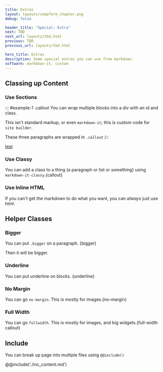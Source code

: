 ```yaml
---
title: Extras
layout: layouts/compform_chapter.pug
debug: false

header_title: "Special: Extra"
next: TBD
next_url: layouts/tbd.html
previous: TBD
previous_url: layouts/tbd.html

hero_title: Extras
description: Some special extras you can use from markdown.
software: markdown-it, custom
---
```


<script src="https://cdnjs.cloudflare.com/ajax/libs/p5.js/0.5.16/p5.min.js"></script>
<script src="../mess.js"></script>
<script src="./extra_mess.js"></script>


## Classing up Content 

### Use Sections

::: #example-1 .callout
You can wrap multiple blocks into a div with an id and class.

This isn't standard markup, or even `markdown-it`; this is custom code for `site builder`.

These three paragraphs are wrapped in `.callout`
/::

[test](#)


### Use Classy

You can add a class to a thing (a paragraph or list or something) using `markdown-it-classy`.{callout}


### Use Inline HTML

<div class="callout">If you can't get the markdown to do what you want, you can <em>always</em> just use html.</div>


## Helper Classes


### Bigger

You can put `.bigger` on a paragraph. {bigger}

Then it will be bigger.

### Underline

You can put underline on blocks. {underline}





### No Margin

You can go `no-margin`. This is mostly for images.{no-margin}


### Full Width

You can go `fullwidth`. This is mostly for images, and big widgets.{full-width callout}


## Include

You can break up page into multiple files using ``@@include()``

@@include('./inc_content.md')